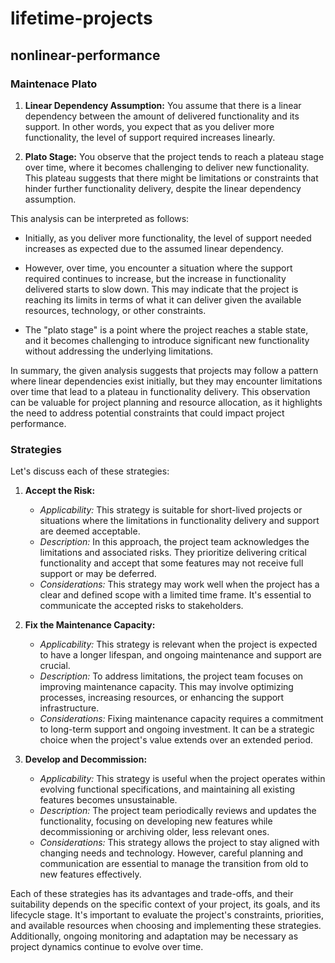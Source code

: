 # lifetime-projects

## nonlinear-performance 

### Maintenace Plato


1. **Linear Dependency Assumption:** You assume that there is a linear dependency between the amount of delivered functionality and its support. In other words, you expect that as you deliver more functionality, the level of support required increases linearly.

2. **Plato Stage:** You observe that the project tends to reach a plateau stage over time, where it becomes challenging to deliver new functionality. This plateau suggests that there might be limitations or constraints that hinder further functionality delivery, despite the linear dependency assumption.

This analysis can be interpreted as follows:

- Initially, as you deliver more functionality, the level of support needed increases as expected due to the assumed linear dependency.

- However, over time, you encounter a situation where the support required continues to increase, but the increase in functionality delivered starts to slow down. This may indicate that the project is reaching its limits in terms of what it can deliver given the available resources, technology, or other constraints.

- The "plato stage" is a point where the project reaches a stable state, and it becomes challenging to introduce significant new functionality without addressing the underlying limitations.

In summary, the given analysis suggests that projects may follow a pattern where linear dependencies exist initially, but they may encounter limitations over time that lead to a plateau in functionality delivery. This observation can be valuable for project planning and resource allocation, as it highlights the need to address potential constraints that could impact project performance.

### Strategies
Let's discuss each of these strategies:

1. **Accept the Risk:**
   - *Applicability:* This strategy is suitable for short-lived projects or situations where the limitations in functionality delivery and support are deemed acceptable.
   - *Description:* In this approach, the project team acknowledges the limitations and associated risks. They prioritize delivering critical functionality and accept that some features may not receive full support or may be deferred.
   - *Considerations:* This strategy may work well when the project has a clear and defined scope with a limited time frame. It's essential to communicate the accepted risks to stakeholders.

2. **Fix the Maintenance Capacity:**
   - *Applicability:* This strategy is relevant when the project is expected to have a longer lifespan, and ongoing maintenance and support are crucial.
   - *Description:* To address limitations, the project team focuses on improving maintenance capacity. This may involve optimizing processes, increasing resources, or enhancing the support infrastructure.
   - *Considerations:* Fixing maintenance capacity requires a commitment to long-term support and ongoing investment. It can be a strategic choice when the project's value extends over an extended period.

3. **Develop and Decommission:**
   - *Applicability:* This strategy is useful when the project operates within evolving functional specifications, and maintaining all existing features becomes unsustainable.
   - *Description:* The project team periodically reviews and updates the functionality, focusing on developing new features while decommissioning or archiving older, less relevant ones.
   - *Considerations:* This strategy allows the project to stay aligned with changing needs and technology. However, careful planning and communication are essential to manage the transition from old to new features effectively.

Each of these strategies has its advantages and trade-offs, and their suitability depends on the specific context of your project, its goals, and its lifecycle stage. It's important to evaluate the project's constraints, priorities, and available resources when choosing and implementing these strategies. Additionally, ongoing monitoring and adaptation may be necessary as project dynamics continue to evolve over time.
